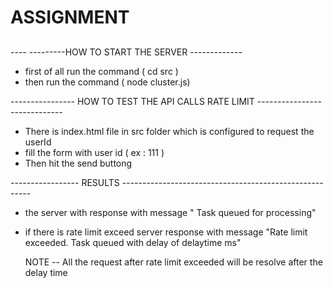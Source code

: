 # ASSIGNMENT

##

---- ---------HOW TO START THE SERVER -------------

- first of all run the command ( cd src )
- then run the command ( node cluster.js)

---------------- HOW TO TEST THE API CALLS RATE LIMIT -----------------------------

- There is index.html file in src folder which is configured to request the userId
- fill the form with user id ( ex : 111 )
- Then hit the send buttong

----------------- RESULTS -------------------------------------------------------

- the server with response with message " Task queued for processing"

* if there is rate limit exceed server response with message "Rate limit exceeded. Task queued with delay of delaytime ms"

  NOTE -- All the request after rate limit exceeded will be resolve after the delay time
